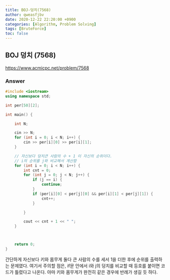 ```yaml
---
title: BOJ-덩치(7568)
author: qweasfjbv
date: 2020-12-22 22:20:00 +0900
categories: [Algorithm, Problem Solving]
tags: [BruteForce]
toc: false
---
```


## BOJ 덩치 (7568)

<https://www.acmicpc.net/problem/7568>

### Answer

```cpp
#include <iostream>
using namespace std;

int per[50][2];

int main() {

	int N;

	cin >> N;
	for (int i = 0; i < N; i++) {
		cin >> per[i][0] >> per[i][1];
	}

	// 자신보다 덩치큰 사람의 수 + 1 이 자신의 순위이다.
	// i의 순위를 j와 비교해서 계산함
	for (int i = 0; i < N; i++) {
		int cnt = 0;
		for (int j = 0; j < N; j++) {
			if (j == i) {
				continue;
			}
			if (per[i][0] < per[j][0] && per[i][1] < per[j][1]) {
				cnt++;
			}

		}

		cout << cnt + 1 << " ";
	}



	return 0;
}
```

간단하게 자신보다 키와 몸무게 둘다 큰 사람의 수를 세서 1을 더한 후에 순위를 출력하는 문제였다.
여기서 주의할 점은, if문 안에서 i와 j의 덩치를 비교할 때 등호를 붙이면 코드가 틀렸다고 나온다. 아마 키와 몸무게가 완전히 같은 경우에 반례가 생길 듯 하다.